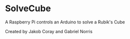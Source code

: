 # SolveCube
A Raspberry Pi controls an Arduino to solve a Rubik's Cube 

Created by Jakob Coray and Gabriel Norris 

